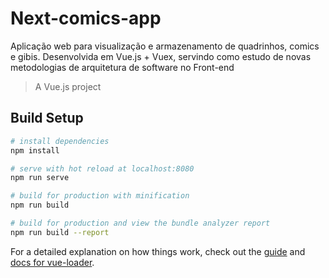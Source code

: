 # Next-comics-app
Aplicação web para visualização e armazenamento de quadrinhos, comics e  gibis. Desenvolvida em Vue.js + Vuex, servindo como estudo de novas metodologias de arquitetura de software no Front-end

> A Vue.js project

## Build Setup

``` bash
# install dependencies
npm install

# serve with hot reload at localhost:8080
npm run serve

# build for production with minification
npm run build

# build for production and view the bundle analyzer report
npm run build --report
```

For a detailed explanation on how things work, check out the [guide](http://vuejs-templates.github.io/webpack/) and [docs for vue-loader](http://vuejs.github.io/vue-loader).
